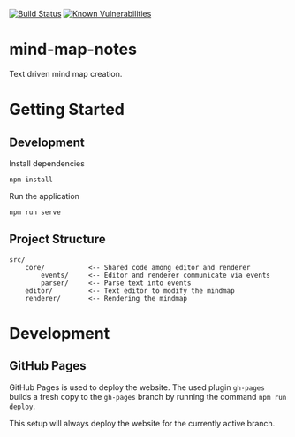 [![Build Status](https://travis-ci.org/marcoklein/mindnotes.svg?branch=master)](https://travis-ci.org/marcoklein/mindnotes)
[![Known Vulnerabilities](https://snyk.io//test/github/marcoklein/mindnotes/badge.svg?targetFile=package.json)](https://snyk.io//test/github/marcoklein/mindnotes?targetFile=package.json)

# mind-map-notes
Text driven mind map creation.

# Getting Started

## Development

Install dependencies
```
npm install
```

Run the application
```
npm run serve
```

## Project Structure

```
src/
    core/           <-- Shared code among editor and renderer
        events/     <-- Editor and renderer communicate via events
        parser/     <-- Parse text into events
    editor/         <-- Text editor to modify the mindmap
    renderer/       <-- Rendering the mindmap
```

# Development

## GitHub Pages

GitHub Pages is used to deploy the website. The used plugin `gh-pages` builds a fresh copy to the `gh-pages` branch by running the command `npm run deploy`.

This setup will always deploy the website for the currently active branch.